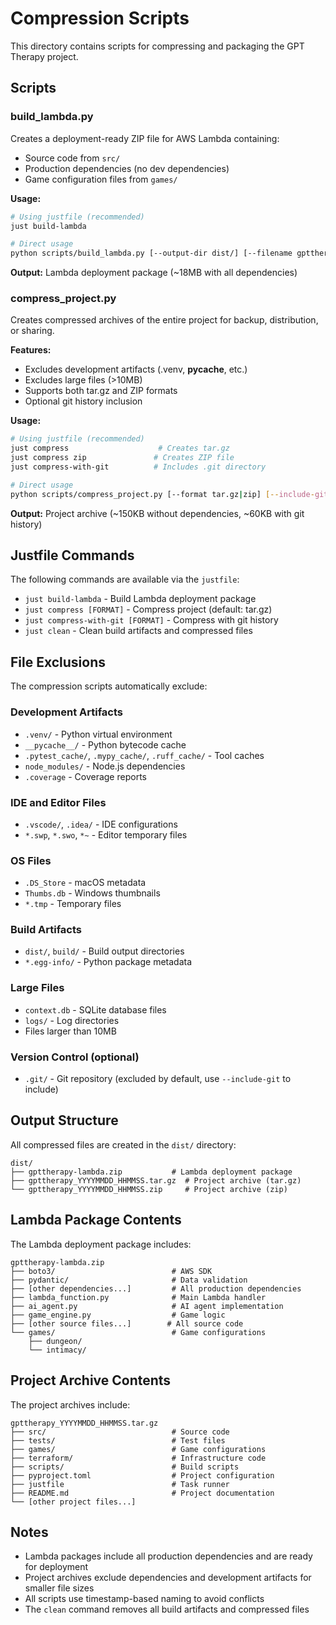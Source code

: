 # Compression Scripts

This directory contains scripts for compressing and packaging the GPT Therapy project.

## Scripts

### build_lambda.py
Creates a deployment-ready ZIP file for AWS Lambda containing:
- Source code from `src/`
- Production dependencies (no dev dependencies)
- Game configuration files from `games/`

**Usage:**
```bash
# Using justfile (recommended)
just build-lambda

# Direct usage
python scripts/build_lambda.py [--output-dir dist/] [--filename gpttherapy-lambda.zip]
```

**Output:** Lambda deployment package (~18MB with all dependencies)

### compress_project.py
Creates compressed archives of the entire project for backup, distribution, or sharing.

**Features:**
- Excludes development artifacts (.venv, __pycache__, etc.)
- Excludes large files (>10MB)
- Supports both tar.gz and ZIP formats
- Optional git history inclusion

**Usage:**
```bash
# Using justfile (recommended)
just compress                    # Creates tar.gz
just compress zip               # Creates ZIP file
just compress-with-git          # Includes .git directory

# Direct usage
python scripts/compress_project.py [--format tar.gz|zip] [--include-git]
```

**Output:** Project archive (~150KB without dependencies, ~60KB with git history)

## Justfile Commands

The following commands are available via the `justfile`:

- `just build-lambda` - Build Lambda deployment package
- `just compress [FORMAT]` - Compress project (default: tar.gz)
- `just compress-with-git [FORMAT]` - Compress with git history
- `just clean` - Clean build artifacts and compressed files

## File Exclusions

The compression scripts automatically exclude:

### Development Artifacts
- `.venv/` - Python virtual environment
- `__pycache__/` - Python bytecode cache
- `.pytest_cache/`, `.mypy_cache/`, `.ruff_cache/` - Tool caches
- `node_modules/` - Node.js dependencies
- `.coverage` - Coverage reports

### IDE and Editor Files
- `.vscode/`, `.idea/` - IDE configurations
- `*.swp`, `*.swo`, `*~` - Editor temporary files

### OS Files
- `.DS_Store` - macOS metadata
- `Thumbs.db` - Windows thumbnails
- `*.tmp` - Temporary files

### Build Artifacts
- `dist/`, `build/` - Build output directories
- `*.egg-info/` - Python package metadata

### Large Files
- `context.db` - SQLite database files
- `logs/` - Log directories
- Files larger than 10MB

### Version Control (optional)
- `.git/` - Git repository (excluded by default, use `--include-git` to include)

## Output Structure

All compressed files are created in the `dist/` directory:

```
dist/
├── gpttherapy-lambda.zip           # Lambda deployment package
├── gpttherapy_YYYYMMDD_HHMMSS.tar.gz  # Project archive (tar.gz)
└── gpttherapy_YYYYMMDD_HHMMSS.zip     # Project archive (zip)
```

## Lambda Package Contents

The Lambda deployment package includes:

```
gpttherapy-lambda.zip
├── boto3/                          # AWS SDK
├── pydantic/                       # Data validation
├── [other dependencies...]         # All production dependencies
├── lambda_function.py              # Main Lambda handler
├── ai_agent.py                     # AI agent implementation
├── game_engine.py                  # Game logic
├── [other source files...]        # All source code
└── games/                          # Game configurations
    ├── dungeon/
    └── intimacy/
```

## Project Archive Contents

The project archives include:

```
gpttherapy_YYYYMMDD_HHMMSS.tar.gz
├── src/                            # Source code
├── tests/                          # Test files
├── games/                          # Game configurations
├── terraform/                      # Infrastructure code
├── scripts/                        # Build scripts
├── pyproject.toml                  # Project configuration
├── justfile                        # Task runner
├── README.md                       # Project documentation
└── [other project files...]
```

## Notes

- Lambda packages include all production dependencies and are ready for deployment
- Project archives exclude dependencies and development artifacts for smaller file sizes
- All scripts use timestamp-based naming to avoid conflicts
- The `clean` command removes all build artifacts and compressed files